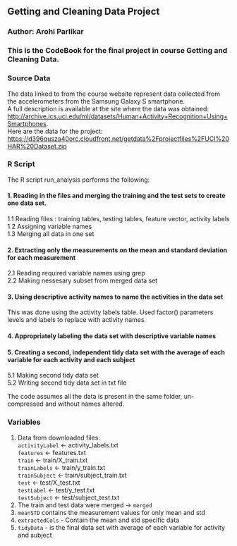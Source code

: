 ## Getting and Cleaning Data Project
### Author: Arohi Parlikar

### This is the CodeBook for the final project in course Getting and Cleaning Data.

### Source Data
The data linked to from the course website represent data collected from the accelerometers from the Samsung Galaxy S smartphone.  
A full description is available at the site where the data was obtained: http://archive.ics.uci.edu/ml/datasets/Human+Activity+Recognition+Using+Smartphones.  
Here are the data for the project: https://d396qusza40orc.cloudfront.net/getdata%2Fprojectfiles%2FUCI%20HAR%20Dataset.zip

### R Script
The R script run_analysis performs the following:
#### 1. Reading in the files and merging the training and the test sets to create one data set.
  1.1 Reading files : training tables, testing tables, feature vector, activity labels  
  1.2 Assigning variable names  
  1.3 Merging all data in one set  
#### 2. Extracting only the measurements on the mean and standard deviation for each measurement
  2.1 Reading required variable names using grep  
  2.2 Making nessesary subset from merged data set  
#### 3. Using descriptive activity names to name the activities in the data set
  This was done using the activity labels table. Used factor() parameters levels and labels to replace with activity names.  
#### 4. Appropriately labeling the data set with descriptive variable names 
#### 5. Creating a second, independent tidy data set with the average of each variable for each activity and each subject
  5.1 Making second tidy data set  
  5.2 Writing second tidy data set in txt file  

The code assumes all the data is present in the same folder, un-compressed and without names altered.

### Variables
1. Data from downloaded files:  
`activityLabel` <- activity_labels.txt  
`features` <- features.txt  
`train` <- train/X_train.txt  
`trainLabels` <- train/y_train.txt  
`trainSubject` <- train/subject_train.txt  
`test` <- test/X_test.txt  
`testLabel` <- test/y_test.txt  
`testSubject` <- test/subject_test.txt  
3. The train and test data were merged -> `merged`
4. `meanSTD` contains the measurement values for only mean and std
5. `extractedCols` - Contain the mean and std specific data
6. `tidyData` - is the final data set with average of each variable for activity and subject

